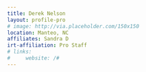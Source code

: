 ```yaml
---
title: Derek Nelson
layout: profile-pro
# image: http://via.placeholder.com/150x150
location: Manteo, NC
affiliates: Sandra D 
irt-affiliation: Pro Staff
# links:
#     website: /#
---
```

